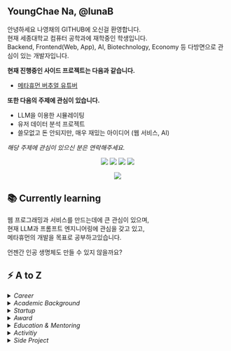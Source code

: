 ## YoungChae Na, @lunaB
안녕하세요 나영채의 GITHUB에 오신걸 환영합니다.  
현재 세종대학교 컴퓨터 공학과에 재학중인 학생입니다.  
Backend, Frontend(Web, App), AI, Biotechnology, Economy 등 다방면으로 관심이 있는 개발자입니다.  

**현재 진행중인 사이드 프로젝트는 다음과 같습니다.**
- [메타휴먼 버추얼 유튜버](https://luna-b.tistory.com/category/2.%20Development/%EB%A9%94%ED%83%80%ED%9C%B4%EB%A8%BC%20%ED%94%84%EB%A1%9C%EC%A0%9D%ED%8A%B8)
  
**또한 다음의 주제에 관심이 있습니다.**
- LLM을 이용한 시뮬레이팅
- 유저 데이터 분석 프로젝트
- 쓸모없고 돈 안되지만, 매우 재밌는 아이디어 (웹 서비스, AI)

*해당 주제에 관심이 있으신 분은 연락해주세요.*
  
<p align="center">
  <a href="https://www.instagram.com/0.0chae/"><img src="https://img.shields.io/badge/Instagram-E4405F?style=for-the-badge&logo=instagram&logoColor=white"/></a>
  <a href="https://luna-b.tistory.com/"><img src="https://img.shields.io/badge/tistory-ff5544?style=for-the-badge&logo=tistory&logoColor=white"/></a>
  <a href="https://www.notion.so/lunab/NEW-5f8e0b1621a24283ba02b13927e79895"><img src="https://img.shields.io/badge/Notion-000000?style=for-the-badge&logo=notion&logoColor=white"/></a>
  <a href="luna20617@gmail.com"><img src="https://img.shields.io/badge/Gmail-D14836?style=for-the-badge&logo=gmail&logoColor=white"/></a>
</p>
<p align="center">
  <a href="https://github.com/lunaB">
    <img src="https://hits.seeyoufarm.com/api/count/incr/badge.svg?url=https%3A%2F%2Fgithub.com%2FlunaB&count_bg=%2379C83D&title_bg=%23555555&icon=&icon_color=%23E7E7E7&title=hits&edge_flat=false"/>
  </a>
</p>

## 📚 Currently learning
웹 프로그래밍과 서비스를 만드는데에 큰 관심이 있으며,  
현재 LLM과 프롬프트 엔지니어링에 관심을 갖고 있고,  
메타휴먼의 개발을 목표로 공부하고있습니다.  
  
언젠간 인공 생명체도 만들 수 있지 않을까요?

## ⚡ A to Z
<details>
  <summary><i>Career</i></summary>
  
- Hummaner - AI Engineer (2023.12 ~ 2024.03)
- 육군 병장 만기전역, 201신속대응여단 위성운용병 (2021.09 ~ 2023.03)
- SAI(Sejong AI) 세종대학교 인공지능 그룹 coFounder / 운영 (2019 ~ 2021) - https://github.com/sju-coml
- 스르릉 - CTO, 창업 (2020.02.04 ~ 2021.03.31)
- Inzent(주) - backend developer intern (2017.02 ~ 2018.02)
</details>


<details>
  <summary><i>Academic Background</i></summary>
  
- 세종대학교 컴퓨터공학과 재학 (2023 ~ )
- ~~세종대학교 바이오산업자원공학과 (2019 ~ 2020)~~
- 양영디지털고등학교 소프트웨어개발과 졸업 (2016 ~ 2018)
</details>

<details>
  <summary><i>Startup</i></summary>
  
- 2024 [휴머너] 세종대학교 창업지원단 우수창업동아리 선정
- 2023 [휴머너] 세종대학교 동계 창업 캠프 최우수상
- 2020 [스르릉] 세종대학교 동계 Start Up Camp 대상 [중앙일보](https://www.joongang.co.kr/article/23715832#home)
- 2020 [스르릉] 세종대학교 피칭데이 (창업경진 대회) 대상 - I SEOUL U, 광진구, 세종대학교 창업지원단
- 2020 [스르릉] 세종대학교 창업아이디어 경진대회 우수상 - 세종대 창업지원단
- 2020 [스르릉] 실전창업교육 2기 린스타트업 선정 / 교육 - 전주정보문화산업진흥원
- 2020 [스르릉] 전북대 예비창업패키지 사업 선정
- 2020 [스르릉] 세종대학교 캠퍼스타운 입주공모전 우수상 - [세종대학교 캠퍼스타운 지원 센터](https://blog.naver.com/sejong_campustown/222089927569)
</details>

<details>
  <summary><i>Award</i></summary>
  
- 2023 세종대학교 4회 AI 챌린지 (MathWork후원), 파이썬 트랙 동상 - [세종대학교 홍보실](http://www.sejongpr.ac.kr/sejongnewspaperview.do?currentPage=1&searchField=&searchValue=&boardType=2&pkid=52782)
- 2023 세종대학교 IOT 디바이스 학술제 우수상(3등) - [소프트웨어융합대학 공식 SNS](https://www.instagram.com/p/C0Jw40SBYxA/?utm_source=ig_web_copy_link&igshid=ZTcxMWMzOWQ1OA==) 
- 2023 세종대학교 동계 창업캠프 최우수상 - 세종대학교 소프트웨어융합대학
- 2020 세종대학교 제8회 인공지능 해커톤 장려상
- 2020 세종대학교 제7회 SW·AI·융합 경시대회 - 인공지능 챌린지 동상
- 2019 세종대학교 제7회 인공지능 해커톤 은상 - [세종대학교 홍보실](http://210.107.239.155/sejongnewspaperview.do?currentPage=1&searchField=&searchValue=&boardType=2&pkid=18532), [동아일보](http://www.donga.com/news/article/all/20190716/96492579/1)
- 2019 세종대학교 제6회 SW 코딩 경시대회 - 알고리즘 부문 4등상
- 2019 세종대학교 프로그래밍 교육 컨텐츠 공모전 2등
- 2019 세종대학교 인공지능 아이디어 경진대회 장려
- 2019 세종대학교 제6회 인공지능 해커톤 대상 - [세종대학교 공식 블로그](https://m.blog.naver.com/PostView.naver?isHttpsRedirect=true&blogId=sejong_univ&logNo=221586065819)
- 2017 SK STAC+ 2017 인공지능 부문 최우수상 - [동아일보](https://it.donga.com/27104/)
- 2017 HighThon 1회 우승 - [HighThon 공식페이지](https://www.facebook.com/highthon/?locale=ko_KR)
</details>

<details>
  <summary><i>Education & Mentoring</i></summary>

- 2023 TMAX IT희망학교 파이썬 웹서버 과정 8기 멘토(6개월, 봉사활동)
- 2021 SK STAC+ 2021 인공지능 부문 개발 멘토(6개월)
- 2020 SK STAC+ 2020 미래산업(AI, IOT) 부문 멘토(6개월)
- 2019 SK STAC+ 2019 인공지능 부문 멘토(6개월)
- 2017 TMAX IT희망학교 웹프로그래밍 과정 5기 멘토(1년, 봉사활동) - [티맥스 공식블로그](https://blog.naver.com/tmaxhq/221120697701), [성남시청소년재단 공식블로그](https://blog.naver.com/snyouth_mony/221164232641)
- 2016 TMAX IT희망학교 웹프로그래밍 과정 4기 이수(1년) - [티맥스나누미](https://tmaxnanumi.co.kr/xe/)
- 2016 글로벌 숙련기술 진흥원 모던 웹 디자인과정 114기 이수 - [글로벌 숙련기술 진흥원](https://meister.hrdkorea.or.kr/main/main.do)
</details>

<details>
  <summary><i>Activitiy</i></summary>

> 작성중
- 2023 세종대학교 인공지능 그룹 논문리뷰팀 리드
- 2021 세종대학교 인공지능 그룹 운영 및 NLP팀
- 2020 세종대학교 인공지능 그룹 운영 및 ML팀 리드
- 2019 세종대학교 인공지능 그룹 coFounder / 운영
</details>

<details>
  <summary><i>Side Project</i></summary>

> 작성중
- 2023-2 아쿠아포닉스 구현 프로젝트
</details>

